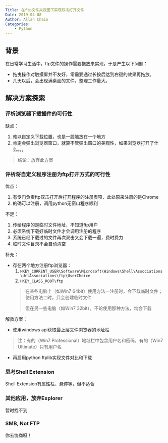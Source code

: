```yaml
---
Title: 在ftp文件夹视图下实现双击打开文件
Date: 2019-04-08
Author: Allan Chain
Categories: 
    - Python
---
```


## 背景

在日常学习生活中，ftp文件的操作需要拖放来实现，于是产生以下问题：

- 拖曳操作对触摸屏并不友好，常需要通过长按后达到右键的效果再拖放。
- 几天以后，会出现满桌面的文件，整理工作量大。

## 解决方案探索

### 评析浏览器下载插件的可行性

缺点：

1. 难以自定义下载位置，也是一股脑放在一个地方
2. 肯定会弹出浏览器窗口，就算不管弹出窗口的美观性，如果浏览器打开了什么。。。

> 结论：放弃此方案

### 评析将自定义程序注册为ftp打开方式的可行性

优点：

1. 有专门负责ftp双击打开后打开程序的注册表项，此处原来注册的是Chrome
2. 的确可以注册，调用python无窗口程序顺利

不足：

1. 传给程序的是临时文件地址，不知道ftp用户
2. 必须系统下载好临时文件才会调用注册的程序
3. 系统已经下载过的文件再次双击又会下载一遍，费时费力
4. 临时文件目录不会自动清空

补充：

- 存在两个地方注册ftp浏览器：
    1. `HKEY_CURRENT_USER\Software\Microsoft\Windows\Shell\Associations\UrlAssociations\ftp\UserChoice`
    2. `HKEY_CLASS_ROOT\ftp`
    > 在某些电脑上（如Win7 64bit）使用方法一注册时，会下载临时文件；使用方法二时，只会创建临时文件
    > 
    > 但在另一些电脑（如Win7 32bit），不论使用那种方法，均会下载

解救方案：

- 使用windows api获取最上层文件浏览器的地址栏
> 注：有的（Win7 Professional）地址栏中包含用户名和密码，有的（Win7 Ultimate）只有用户名
- 再启用python ftplib实现文件对比和下载

### 思考Shell Extension

Shell Extension有属性栏、悬停等，但不适合

### 其他应用，放弃Explorer

暂时找不到

### SMB, Not FTP

你去协商呀！
